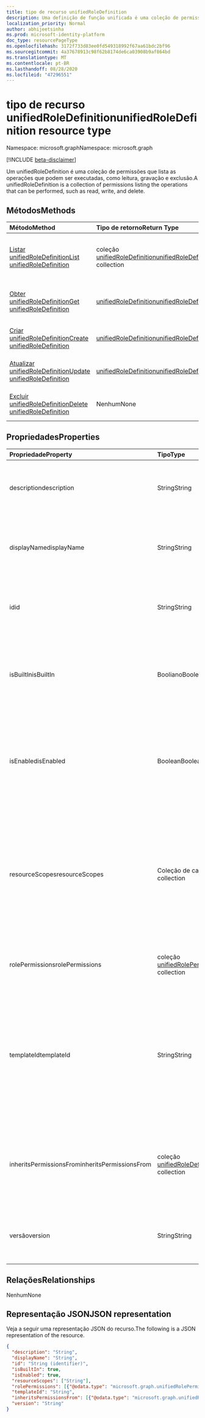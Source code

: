 ```yaml
---
title: tipo de recurso unifiedRoleDefinition
description: Uma definição de função unificada é uma coleção de permissões
localization_priority: Normal
author: abhijeetsinha
ms.prod: microsoft-identity-platform
doc_type: resourcePageType
ms.openlocfilehash: 3172f733d83ee0fd549318992f67aa61bdc2bf96
ms.sourcegitcommit: 4a37678913c98f62b8174de6ca03908b9af864bd
ms.translationtype: MT
ms.contentlocale: pt-BR
ms.lasthandoff: 08/28/2020
ms.locfileid: "47296551"
---
```

# <a name="unifiedroledefinition-resource-type"></a><span data-ttu-id="aad60-103">tipo de recurso unifiedRoleDefinition</span><span class="sxs-lookup"><span data-stu-id="aad60-103">unifiedRoleDefinition resource type</span></span>

<span data-ttu-id="aad60-104">Namespace: microsoft.graph</span><span class="sxs-lookup"><span data-stu-id="aad60-104">Namespace: microsoft.graph</span></span>

[!INCLUDE [beta-disclaimer](../../includes/beta-disclaimer.md)]

<span data-ttu-id="aad60-105">Um unifiedRoleDefinition é uma coleção de permissões que lista as operações que podem ser executadas, como leitura, gravação e exclusão.</span><span class="sxs-lookup"><span data-stu-id="aad60-105">A unifiedRoleDefinition is a collection of permissions listing the operations that can be performed, such as read, write, and delete.</span></span>

## <a name="methods"></a><span data-ttu-id="aad60-106">Métodos</span><span class="sxs-lookup"><span data-stu-id="aad60-106">Methods</span></span>

| <span data-ttu-id="aad60-107">Método</span><span class="sxs-lookup"><span data-stu-id="aad60-107">Method</span></span>       | <span data-ttu-id="aad60-108">Tipo de retorno</span><span class="sxs-lookup"><span data-stu-id="aad60-108">Return Type</span></span> | <span data-ttu-id="aad60-109">Descrição</span><span class="sxs-lookup"><span data-stu-id="aad60-109">Description</span></span> |
|:-------------|:------------|:------------|
| [<span data-ttu-id="aad60-110">Listar unifiedRoleDefinition</span><span class="sxs-lookup"><span data-stu-id="aad60-110">List unifiedRoleDefinition</span></span>](../api/rbacapplication-list-roledefinitions.md) | <span data-ttu-id="aad60-111">coleção [unifiedRoleDefinition](unifiedroledefinition.md)</span><span class="sxs-lookup"><span data-stu-id="aad60-111">[unifiedRoleDefinition](unifiedroledefinition.md) collection</span></span> | <span data-ttu-id="aad60-112">Leia uma lista de objetos unifiedRoleDefinition e suas propriedades.</span><span class="sxs-lookup"><span data-stu-id="aad60-112">Read a list of unifiedRoleDefinition objects, and their properties.</span></span> |
| [<span data-ttu-id="aad60-113">Obter unifiedRoleDefinition</span><span class="sxs-lookup"><span data-stu-id="aad60-113">Get unifiedRoleDefinition</span></span>](../api/unifiedroledefinition-get.md) | [<span data-ttu-id="aad60-114">unifiedRoleDefinition</span><span class="sxs-lookup"><span data-stu-id="aad60-114">unifiedRoleDefinition</span></span>](unifiedroledefinition.md) | <span data-ttu-id="aad60-115">Ler as propriedades de um objeto unifiedRoleDefinition.</span><span class="sxs-lookup"><span data-stu-id="aad60-115">Read the properties of a unifiedRoleDefinition object.</span></span> |
| [<span data-ttu-id="aad60-116">Criar unifiedRoleDefinition</span><span class="sxs-lookup"><span data-stu-id="aad60-116">Create unifiedRoleDefinition</span></span>](../api/rbacapplication-post-roledefinitions.md) | [<span data-ttu-id="aad60-117">unifiedRoleDefinition</span><span class="sxs-lookup"><span data-stu-id="aad60-117">unifiedRoleDefinition</span></span>](unifiedroledefinition.md) | <span data-ttu-id="aad60-118">Criar um objeto unifiedRoleDefinition.</span><span class="sxs-lookup"><span data-stu-id="aad60-118">Create a unifiedRoleDefinition object.</span></span> |
| [<span data-ttu-id="aad60-119">Atualizar unifiedRoleDefinition</span><span class="sxs-lookup"><span data-stu-id="aad60-119">Update unifiedRoleDefinition</span></span>](../api/unifiedroledefinition-update.md) | [<span data-ttu-id="aad60-120">unifiedRoleDefinition</span><span class="sxs-lookup"><span data-stu-id="aad60-120">unifiedRoleDefinition</span></span>](unifiedroledefinition.md) | <span data-ttu-id="aad60-121">Atualizar um objeto unifiedRoleDefinition.</span><span class="sxs-lookup"><span data-stu-id="aad60-121">Update a unifiedRoleDefinition object.</span></span> |
| [<span data-ttu-id="aad60-122">Excluir unifiedRoleDefinition</span><span class="sxs-lookup"><span data-stu-id="aad60-122">Delete unifiedRoleDefinition</span></span>](../api/unifiedroledefinition-delete.md) | <span data-ttu-id="aad60-123">Nenhum</span><span class="sxs-lookup"><span data-stu-id="aad60-123">None</span></span> | <span data-ttu-id="aad60-124">Excluir um objeto unifiedRoleDefinition.</span><span class="sxs-lookup"><span data-stu-id="aad60-124">Delete a unifiedRoleDefinition object.</span></span> |

## <a name="properties"></a><span data-ttu-id="aad60-125">Propriedades</span><span class="sxs-lookup"><span data-stu-id="aad60-125">Properties</span></span>

| <span data-ttu-id="aad60-126">Propriedade</span><span class="sxs-lookup"><span data-stu-id="aad60-126">Property</span></span>     | <span data-ttu-id="aad60-127">Tipo</span><span class="sxs-lookup"><span data-stu-id="aad60-127">Type</span></span>        | <span data-ttu-id="aad60-128">Descrição</span><span class="sxs-lookup"><span data-stu-id="aad60-128">Description</span></span> |
|:-------------|:------------|:------------|
|<span data-ttu-id="aad60-129">description</span><span class="sxs-lookup"><span data-stu-id="aad60-129">description</span></span>|<span data-ttu-id="aad60-130">String</span><span class="sxs-lookup"><span data-stu-id="aad60-130">String</span></span>| <span data-ttu-id="aad60-131">A descrição para o unifiedRoleDefinition.</span><span class="sxs-lookup"><span data-stu-id="aad60-131">The description for the unifiedRoleDefinition.</span></span> <span data-ttu-id="aad60-132">Somente leitura quando isbuiltem for true.</span><span class="sxs-lookup"><span data-stu-id="aad60-132">Read-only when isBuiltIn is true.</span></span> |
|<span data-ttu-id="aad60-133">displayName</span><span class="sxs-lookup"><span data-stu-id="aad60-133">displayName</span></span>|<span data-ttu-id="aad60-134">String</span><span class="sxs-lookup"><span data-stu-id="aad60-134">String</span></span>| <span data-ttu-id="aad60-135">O nome de exibição do unifiedRoleDefinition.</span><span class="sxs-lookup"><span data-stu-id="aad60-135">The display name for the unifiedRoleDefinition.</span></span> <span data-ttu-id="aad60-136">Somente leitura quando isbuiltem for true.</span><span class="sxs-lookup"><span data-stu-id="aad60-136">Read-only when isBuiltIn is true.</span></span> <span data-ttu-id="aad60-137">Obrigatório.</span><span class="sxs-lookup"><span data-stu-id="aad60-137">Required.</span></span>|
|<span data-ttu-id="aad60-138">id</span><span class="sxs-lookup"><span data-stu-id="aad60-138">id</span></span>|<span data-ttu-id="aad60-139">String</span><span class="sxs-lookup"><span data-stu-id="aad60-139">String</span></span>| <span data-ttu-id="aad60-140">O identificador exclusivo para o unifiedRoleDefinition.</span><span class="sxs-lookup"><span data-stu-id="aad60-140">The unique identifier for the unifiedRoleDefinition.</span></span> <span data-ttu-id="aad60-141">Chave, não anulável, somente leitura.</span><span class="sxs-lookup"><span data-stu-id="aad60-141">Key, not nullable, Read-only.</span></span> |
|<span data-ttu-id="aad60-142">isBuiltIn</span><span class="sxs-lookup"><span data-stu-id="aad60-142">isBuiltIn</span></span>|<span data-ttu-id="aad60-143">Booliano</span><span class="sxs-lookup"><span data-stu-id="aad60-143">Boolean</span></span>| <span data-ttu-id="aad60-144">Sinalizador que indica se o unifiedRoleDefinition é parte do conjunto padrão incluído no produto ou personalizado.</span><span class="sxs-lookup"><span data-stu-id="aad60-144">Flag indicating if the unifiedRoleDefinition is part of the default set included with the product or custom.</span></span> <span data-ttu-id="aad60-145">Somente leitura.</span><span class="sxs-lookup"><span data-stu-id="aad60-145">Read-only.</span></span> |
|<span data-ttu-id="aad60-146">isEnabled</span><span class="sxs-lookup"><span data-stu-id="aad60-146">isEnabled</span></span>|<span data-ttu-id="aad60-147">Boolean</span><span class="sxs-lookup"><span data-stu-id="aad60-147">Boolean</span></span>| <span data-ttu-id="aad60-148">Sinalizador que indica se a função está habilitada para atribuição.</span><span class="sxs-lookup"><span data-stu-id="aad60-148">Flag indicating if the role is enabled for assignment.</span></span> <span data-ttu-id="aad60-149">Se false, a função não estará disponível para atribuição.</span><span class="sxs-lookup"><span data-stu-id="aad60-149">If false the role is not available for assignment.</span></span> <span data-ttu-id="aad60-150">Somente leitura quando isbuiltem for true.</span><span class="sxs-lookup"><span data-stu-id="aad60-150">Read-only when isBuiltIn is true.</span></span> |
|<span data-ttu-id="aad60-151">resourceScopes</span><span class="sxs-lookup"><span data-stu-id="aad60-151">resourceScopes</span></span>|<span data-ttu-id="aad60-152">Coleção de cadeias de caracteres</span><span class="sxs-lookup"><span data-stu-id="aad60-152">String collection</span></span>| <span data-ttu-id="aad60-153">Lista de escopos permissões concedidas pela definição de função aplicam-se ao.</span><span class="sxs-lookup"><span data-stu-id="aad60-153">List of scopes permissions granted by the role definition apply to.</span></span> <span data-ttu-id="aad60-154">No momento, só há suporte para "/".</span><span class="sxs-lookup"><span data-stu-id="aad60-154">Currently only "/" is supported.</span></span> <span data-ttu-id="aad60-155">Somente leitura quando isbuiltem for true.</span><span class="sxs-lookup"><span data-stu-id="aad60-155">Read-only when isBuiltIn is true.</span></span> <span data-ttu-id="aad60-156">**NÃO USE. Isso será preterido em breve. Anexar escopo à atribuição de função**</span><span class="sxs-lookup"><span data-stu-id="aad60-156">**DO NOT USE. This is going to be deprecated soon. Attach scope to role assignment**</span></span> | 
|<span data-ttu-id="aad60-157">rolePermissions</span><span class="sxs-lookup"><span data-stu-id="aad60-157">rolePermissions</span></span>|<span data-ttu-id="aad60-158">coleção [unifiedRolePermission](unifiedrolepermission.md)</span><span class="sxs-lookup"><span data-stu-id="aad60-158">[unifiedRolePermission](unifiedrolepermission.md) collection</span></span>| <span data-ttu-id="aad60-159">Lista de permissões incluídas na função.</span><span class="sxs-lookup"><span data-stu-id="aad60-159">List of permissions included in the role.</span></span> <span data-ttu-id="aad60-160">Somente leitura quando isbuiltem for true.</span><span class="sxs-lookup"><span data-stu-id="aad60-160">Read-only when isBuiltIn is true.</span></span> <span data-ttu-id="aad60-161">Obrigatório.</span><span class="sxs-lookup"><span data-stu-id="aad60-161">Required.</span></span> |
|<span data-ttu-id="aad60-162">templateId</span><span class="sxs-lookup"><span data-stu-id="aad60-162">templateId</span></span>|<span data-ttu-id="aad60-163">String</span><span class="sxs-lookup"><span data-stu-id="aad60-163">String</span></span>| <span data-ttu-id="aad60-164">Identificador de modelo personalizado que pode ser definido quando isbuiltem é falso.</span><span class="sxs-lookup"><span data-stu-id="aad60-164">Custom template identifier that can be set when isBuiltIn is false.</span></span> <span data-ttu-id="aad60-165">Esse identificador geralmente é usado se um precisa de um identificador para ser o mesmo em diferentes diretórios.</span><span class="sxs-lookup"><span data-stu-id="aad60-165">This identifier is typically used if one needs an identifier to be the same across different directories.</span></span> <span data-ttu-id="aad60-166">Somente leitura quando isbuiltem for true.</span><span class="sxs-lookup"><span data-stu-id="aad60-166">Read-only when isBuiltIn is true.</span></span> |
|<span data-ttu-id="aad60-167">inheritsPermissionsFrom</span><span class="sxs-lookup"><span data-stu-id="aad60-167">inheritsPermissionsFrom</span></span>| <span data-ttu-id="aad60-168">coleção [unifiedRoleDefinition](unifiedroledefinition.md)</span><span class="sxs-lookup"><span data-stu-id="aad60-168">[unifiedRoleDefinition](unifiedroledefinition.md) collection</span></span>| <span data-ttu-id="aad60-169">Coleção somente leitura de definições de função que a definição de função fornecida herda.</span><span class="sxs-lookup"><span data-stu-id="aad60-169">Read-only collection of role definitions that the given role definition inherits from.</span></span> <span data-ttu-id="aad60-170">Somente as funções internas do Azure AD dão suporte a esse atributo.</span><span class="sxs-lookup"><span data-stu-id="aad60-170">Only Azure AD built-in roles support this attribute.</span></span> |
|<span data-ttu-id="aad60-171">versão</span><span class="sxs-lookup"><span data-stu-id="aad60-171">version</span></span>|<span data-ttu-id="aad60-172">String</span><span class="sxs-lookup"><span data-stu-id="aad60-172">String</span></span>| <span data-ttu-id="aad60-173">Indica a versão do unifiedRoleDefinition.</span><span class="sxs-lookup"><span data-stu-id="aad60-173">Indicates version of the unifiedRoleDefinition.</span></span> <span data-ttu-id="aad60-174">Somente leitura quando isbuiltem for true.</span><span class="sxs-lookup"><span data-stu-id="aad60-174">Read-only when isBuiltIn is true.</span></span>|

## <a name="relationships"></a><span data-ttu-id="aad60-175">Relações</span><span class="sxs-lookup"><span data-stu-id="aad60-175">Relationships</span></span>

<span data-ttu-id="aad60-176">Nenhum</span><span class="sxs-lookup"><span data-stu-id="aad60-176">None</span></span>

## <a name="json-representation"></a><span data-ttu-id="aad60-177">Representação JSON</span><span class="sxs-lookup"><span data-stu-id="aad60-177">JSON representation</span></span>

<span data-ttu-id="aad60-178">Veja a seguir uma representação JSON do recurso.</span><span class="sxs-lookup"><span data-stu-id="aad60-178">The following is a JSON representation of the resource.</span></span>

<!-- {
  "blockType": "resource",
  "optionalProperties": [

  ],
  "@odata.type": "microsoft.graph.unifiedRoleDefinition",
  "baseType": "",
  "keyProperty": "id"
}-->

```json
{
  "description": "String",
  "displayName": "String",
  "id": "String (identifier)",
  "isBuiltIn": true,
  "isEnabled": true,
  "resourceScopes": ["String"],
  "rolePermissions": [{"@odata.type": "microsoft.graph.unifiedRolePermission"}],
  "templateId": "String",
  "inheritsPermissionsFrom": [{"@odata.type": "microsoft.graph.unifiedRoleDefinition"}],
  "version": "String"
}
```

<!-- uuid: 16cd6b66-4b1a-43a1-adaf-3a886856ed98
2019-02-04 14:57:30 UTC -->
<!-- {
  "type": "#page.annotation",
  "description": "unifiedRoleDefinition resource",
  "keywords": "",
  "section": "documentation",
  "tocPath": ""
}-->
